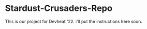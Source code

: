# Stardust-Crusaders-Repo
This is our project for Devheat '22.
I'll put the instructions here soon.
